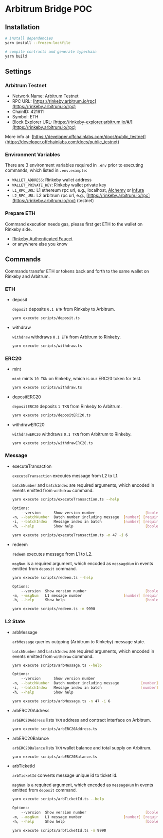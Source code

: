 # Arbitrum Bridge POC

## Installation

```sh
# install dependencies
yarn install --frozen-lockfile

# compile contracts and generate typechain
yarn build
```

## Settings

### Arbitrum Testnet

- Network Name: Arbitrum Testnet
- RPC URL: [https://rinkeby.arbitrum.io/rpc](https://rinkeby.arbitrum.io/rpc)
- ChainID: 421611
- Symbol: ETH
- Block Explorer URL: [https://rinkeby-explorer.arbitrum.io/#/](https://rinkeby.arbitrum.io/rpc)

More info at: [https://developer.offchainlabs.com/docs/public_testnet](https://developer.offchainlabs.com/docs/public_testnet)

### Environment Variables

There are 3 environment variables required in `.env` prior to executing commands, which listed in `.env.example`:

- `WALLET_ADDRESS`: Rinkeby wallet address
- `WALLET_PRIVATE_KEY`: Rinkeby wallet private key
- `L1_RPC_URL`: L1 ethereum rpc url, e.g., localhost, [Alchemy](https://www.alchemy.com/) or [Infura](https://infura.io/)
- `L2_RPC_URL`: L2 arbitrum rpc url, e.g., [https://rinkeby.arbitrum.io/rpc](https://rinkeby.arbitrum.io/rpc) (testnet)

### Prepare ETH

Command execution needs gas, please first get ETH to the wallet on Rinkeby  side.

- [Rinkeby Authenticated Faucet](https://faucet.rinkeby.io/)
- or anywhere else you know

## Commands

Commands transfer ETH or tokens back and forth to the same wallet on Rinkeby and Arbitrum.

### ETH

- deposit

    `deposit` deposits `0.1 ETH` from Rinkeby to Arbitrum.

    ```sh
    yarn execute scripts/deposit.ts
    ```

- withdraw

    `withdraw` withdraws `0.1 ETH` from Arbitrum to Rinkeby.

    ```sh
    yarn execute scripts/withdraw.ts
    ```

### ERC20

- mint

    `mint` mints `10 TKN` on Rinkeby, which is our ERC20 token for test.

    ```sh
    yarn execute scripts/withdraw.ts 
    ```

- depositERC20

    `depositERC20` deposits `1 TKN` from Rinkeby to Arbitrum.

    ```sh
    yarn execute scripts/depositERC20.ts
    ```

- withdrawERC20

    `withdrawERC20` withdraws `0.1 TKN` from Arbitrum to Rinkeby.

    ```sh
    yarn execute scripts/withdrawERC20.ts
    ```

### Message

- executeTransaction

    `executeTransaction` executes message from L2 to L1.

    `batchNumber` and `batchIndex` are required arguments, which encoded in events emitted from `withdraw` command.

    ```sh
    yarn execute scripts/executeTransaction.ts --help

    Options:
        --version      Show version number                       [boolean]
    -n, --batchNumber  Batch number including message  [number] [required]
    -i, --batchIndex   Message index in batch          [number] [required]
    -h, --help         Show help                                 [boolean]

    yarn execute scripts/executeTransaction.ts -n 47 -i 6
    ```

- redeem

    `redeem` executes message from L1 to L2.

    `msgNum` is a required argument, which encoded as `messageNum` in events emitted from `deposit` command.

    ```sh
    yarn execute scripts/redeem.ts --help

    Options:
        --version  Show version number                           [boolean]
    -m, --msgNum   L1 message number                   [number] [required]
    -h, --help     Show help                                     [boolean]

    yarn execute scripts/redeem.ts -m 9990
    ```

### L2 State

- arbMessage

    `arbMessage` queries outgoing (Arbitrum to Rinkeby) message state.

    `batchNumber` and `batchIndex` are required arguments, which encoded in events emitted from `withdraw` command.

    ```sh
    yarn execute scripts/arbMessage.ts --help

    Options:
        --version      Show version number                               [boolean]
    -n, --batchNumber  Batch number including message          [number] [required]
    -i, --batchIndex   Message index in batch                  [number] [required]
    -h, --help         Show help                                         [boolean]

    yarn execute scripts/arbMessage.ts -n 47 -i 6
    ```

- arbERC20Address

    `arbERC20Address` lists `TKN` address and contract interface on Arbitrum.

    ```sh
    yarn execute scripts/arbERC20Address.ts
    ```

- arbERC20Balance

    `arbERC20Balance` lists `TKN` wallet balance and total supply on Arbitrum.

    ```sh
    yarn execute scripts/arbERC20Balance.ts 
    ```

- arbTicketId

    `arbTicketId` converts message unique id to ticket id.

    `msgNum` is a required argument, which encoded as `messageNum` in events emitted from `deposit` command.

    ```sh
    yarn execute scripts/arbTicketId.ts --help

    Options:
        --version  Show version number                           [boolean]
    -m, --msgNum   L1 message number                   [number] [required]
    -h, --help     Show help                                     [boolean]
    
    yarn execute scripts/arbTicketId.ts -m 9990
    ```
